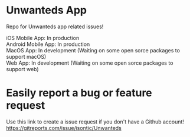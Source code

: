 # Unwanteds App

Repo for Unwanteds app related issues!

iOS Mobile App: In production  
Android Mobile App: In production  
MacOS App: In development (Waiting on some open sorce packages to support macOS)  
Web App: In development (Waiting on some open sorce packages to support web)  

# Easily report a bug or feature request
Use this link to create a issue request if you don't have a Github account!
https://gitreports.com/issue/isontic/Unwanteds
